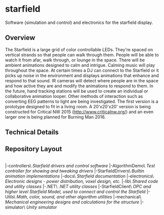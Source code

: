 starfield
=========

Software (simulation and control) and electronics for the starfield display.

## Overview

The Starfield is a large grid of color controllable LEDs. They're spaced on vertical strands so that people can walk through them. People will be able to watch it from afar, walk through, or lounge in the space. There will be ambient animations designed to calm and intrigue. Calming music will play throughout the space. At certain times a DJ can connect to the Starfield or it picks up noise in the environment and displays animations that enhance and respond to that sound. IR cameras will detect where people are in the space and how active they are and modify the animations to respond to them. In the future, hand tracking stations will be used to create an individual or collaborative animation looper. Other methods of interaction such as converting EEG patterns to light are being investigated. The first version is a prototype designed to fit in a living room. A 20'x20'x20' version is being constructed for Critical NW 2015 (http://www.criticalnw.org/) and an even larger one is being planned for Burning Man 2016.

## Technical Details

## Repository Layout
\
|-controllers\ _Starfield drivers and control software_
  |-AlgorithmDemo\ _Test controller for showing and tweaking drivers_
  |-StarfieldDrivers\ _Builtin animation implementations_
|-docs\ _Starfield documentation_
|-electronics\ _Electronic designs - power distribution, voxel design, etc._
|-lib\ _Shared code and utility classes_
  |-.NET\ _.NET utility classes_
    |-StarfieldClient\ _OPC and higher level Starfield Model, used to connect and control the Starfield_
    |-Utils\ _Math, color, sound, and other algorithm utilities_
|-mechanical\ _Mechanical engineering designs and calculations for the structure_
|-simulator\ _Unity simulator_
